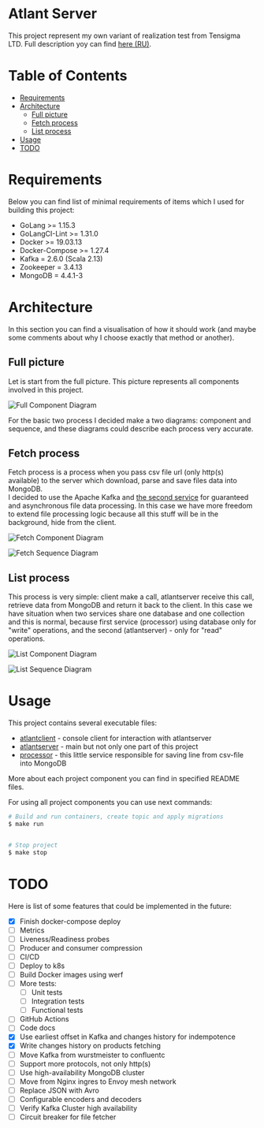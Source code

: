 Atlant Server
=================

This project represent my own variant of realization test from Tensigma LTD. Full description yoy can find [here (RU)](DESCRIPTION_RU.md).

<!-- place badges here -->


# Table of Contents

- [Requirements](#requirements)
- [Architecture](#architecture)
    - [Full picture](#full-picture)
    - [Fetch process](#fetch-process)
    - [List process](#list-process)
- [Usage](#usage)
- [TODO](#todo)


# Requirements

Below you can find list of minimal requirements of items which I used for building this project:

- GoLang >= 1.15.3
- GoLangCI-Lint >= 1.31.0
- Docker >= 19.03.13
- Docker-Compose >= 1.27.4
- Kafka = 2.6.0 (Scala 2.13)
- Zookeeper = 3.4.13
- MongoDB = 4.4.1-3


# Architecture

In this section you can find a visualisation of how it should work (and maybe some comments about why I choose exactly that method or another).

## Full picture

Let is start from the full picture. This picture represents all components involved in this project.

![Full Component Diagram](img/full_component_diagram.png)

For the basic two process I decided make a two diagrams: component and sequence, and these diagrams could describe each process very accurate.

## Fetch process

Fetch process is a process when you pass csv file url (only http(s) available) to the server which download, parse and save files data into MongoDB.  
I decided to use the Apache Kafka and [the second service](cmd/processor) for guaranteed and asynchronous file data processing. 
In this case we have more freedom to extend file processing logic because all this stuff will be in the background, hide from the client.

![Fetch Component Diagram](img/fetch_component_diagram.png)

![Fetch Sequence Diagram](img/fetch_command_sequence_diagram.png)

## List process

This process is very simple: client make a call, atlantserver receive this call, retrieve data from MongoDB and return it back to the client.
In this case we have situation when two services share one database and one collection and this is normal, 
because first service (processor) using database only for "write" operations, and the second (atlantserver) - only for "read" operations.

![List Component Diagram](img/list_component_diagram.png)

![List Sequence Diagram](img/list_command_sequence_diagram.png)


# Usage

This project contains several executable files:

- [atlantclient](cmd/atlantclient/README.md) - console client for interaction with atlantserver
- [atlantserver](cmd/atlantserver/README.md) - main but not only one part of this project
- [processor](cmd/processor/README.md) - this little service responsible for saving line from csv-file into MongoDB

More about each project component you can find in specified README files.

For using all project components you can use next commands:

```bash
# Build and run containers, create topic and apply migrations
$ make run


# Stop project
$ make stop
```

# TODO

Here is list of some features that could be implemented in the future:

- [x] Finish docker-compose deploy
- [ ] Metrics
- [ ] Liveness/Readiness probes
- [ ] Producer and consumer compression
- [ ] CI/CD
- [ ] Deploy to k8s
- [ ] Build Docker images using werf
- [ ] More tests:
    - [ ] Unit tests
    - [ ] Integration tests
    - [ ] Functional tests
- [ ] GitHub Actions
- [ ] Code docs
- [x] Use earliest offset in Kafka and changes history for indempotence
- [x] Write changes history on products fetching
- [ ] Move Kafka from wurstmeister to confluentc
- [ ] Support more protocols, not only http(s)
- [ ] Use high-availability MongoDB cluster
- [ ] Move from Nginx ingres to Envoy mesh network
- [ ] Replace JSON with Avro
- [ ] Configurable encoders and decoders
- [ ] Verify Kafka Cluster high availability
- [ ] Circuit breaker for file fetcher
